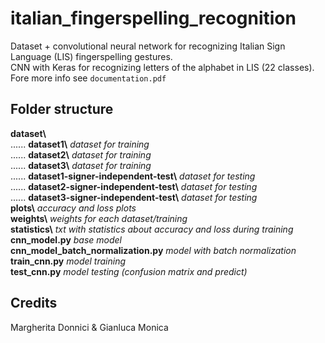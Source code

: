 # italian_fingerspelling_recognition
Dataset + convolutional neural network for recognizing Italian Sign Language (LIS) fingerspelling gestures.  
CNN with Keras for recognizing letters of the alphabet in LIS (22 classes).   
Fore more info see `documentation.pdf`  

## Folder structure
**dataset\\**  
...... **dataset1\\**   *dataset for training*   
...... **dataset2\\**   *dataset for training*  
...... **dataset3\\**   *dataset for training*  
...... **dataset1-signer-independent-test\\**   *dataset for testing*  
...... **dataset2-signer-independent-test\\**   *dataset for testing*   
...... **dataset3-signer-independent-test\\**   *dataset for testing*   
**plots\\**   *accuracy and loss plots*   
**weights\\**   *weights for each dataset/training*  
**statistics\\**  *txt with statistics about accuracy and loss during training*  
**cnn_model.py**  *base model*  
**cnn_model_batch_normalization.py**  *model with batch normalization*  
**train_cnn.py**  *model training*  
**test_cnn.py**   *model testing (confusion matrix and predict)*  

## Credits
Margherita Donnici & Gianluca Monica
